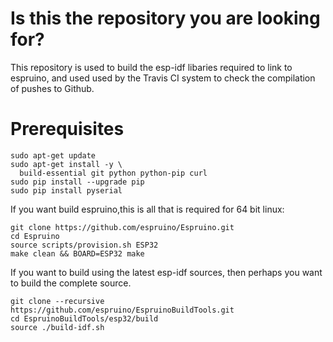 Is this the repository you are looking for?
===========================================

This repository is used to build the esp-idf libaries required to link to espruino, and used used by the Travis CI system to check the compilation of pushes to Github.


Prerequisites
=============

```
sudo apt-get update
sudo apt-get install -y \
  build-essential git python python-pip curl
sudo pip install --upgrade pip
sudo pip install pyserial
```

If you want build espruino,this is all that is required for 64 bit linux:

```
git clone https://github.com/espruino/Espruino.git
cd Espruino
source scripts/provision.sh ESP32
make clean && BOARD=ESP32 make
```

If you want to build using the latest esp-idf sources, then perhaps you want to build the complete source.

```
git clone --recursive https://github.com/espruino/EspruinoBuildTools.git
cd EspruinoBuildTools/esp32/build
source ./build-idf.sh
```
